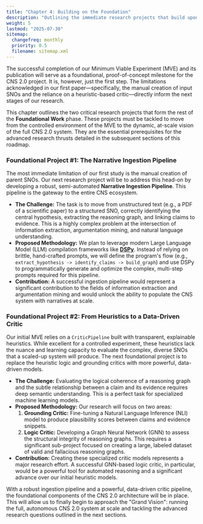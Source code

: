 ```yaml
---
title: "Chapter 4: Building on the Foundation"
description: "Outlining the immediate research projects that build upon the MVE to enable the broader research vision."
weight: 5
lastmod: "2025-07-30"
sitemap:
  changefreq: monthly
  priority: 0.5
  filename: sitemap.xml
---
```


The successful completion of our Minimum Viable Experiment (MVE) and its publication will serve as a foundational, proof-of-concept milestone for the CNS 2.0 project. It is, however, just the first step. The limitations acknowledged in our first paper—specifically, the manual creation of input SNOs and the reliance on a heuristic-based critic—directly inform the next stages of our research.

This chapter outlines the two critical research projects that form the rest of the **Foundational Work** phase. These projects must be tackled to move from the controlled environment of the MVE to the dynamic, at-scale vision of the full CNS 2.0 system. They are the essential prerequisites for the advanced research thrusts detailed in the subsequent sections of this roadmap.

### Foundational Project #1: The Narrative Ingestion Pipeline

The most immediate limitation of our first study is the manual creation of parent SNOs. Our next research project will be to address this head-on by developing a robust, semi-automated **Narrative Ingestion Pipeline**. This pipeline is the gateway to the entire CNS ecosystem.

-   **The Challenge:** The task is to move from unstructured text (e.g., a PDF of a scientific paper) to a structured SNO, correctly identifying the central hypothesis, extracting the reasoning graph, and linking claims to evidence. This is a highly complex problem at the intersection of information extraction, argumentation mining, and natural language understanding.
-   **Proposed Methodology:** We plan to leverage modern Large Language Model (LLM) compilation frameworks like **[DSPy](https://github.com/stanfordnlp/dspy)**. Instead of relying on brittle, hand-crafted prompts, we will define the program's flow (e.g., `extract_hypothesis -> identify_claims -> build_graph`) and use DSPy to programmatically generate and optimize the complex, multi-step prompts required for this pipeline.
-   **Contribution:** A successful ingestion pipeline would represent a significant contribution to the fields of information extraction and argumentation mining and would unlock the ability to populate the CNS system with narratives at scale.

### Foundational Project #2: From Heuristics to a Data-Driven Critic

Our initial MVE relies on a `CriticPipeline` built with transparent, explainable heuristics. While excellent for a controlled experiment, these heuristics lack the nuance and learning capacity to evaluate the complex, diverse SNOs that a scaled-up system will produce. The next foundational project is to replace the heuristic logic and grounding critics with more powerful, data-driven models.

-   **The Challenge:** Evaluating the logical coherence of a reasoning graph and the subtle relationship between a claim and its evidence requires deep semantic understanding. This is a perfect task for specialized machine learning models.
-   **Proposed Methodology:** Our research will focus on two areas:
    1.  **Grounding Critic:** Fine-tuning a Natural Language Inference (NLI) model to produce plausibility scores between claims and evidence snippets.
    2.  **Logic Critic:** Developing a Graph Neural Network (GNN) to assess the structural integrity of reasoning graphs. This requires a significant sub-project focused on creating a large, labeled dataset of valid and fallacious reasoning graphs.
-   **Contribution:** Creating these specialized critic models represents a major research effort. A successful GNN-based logic critic, in particular, would be a powerful tool for automated reasoning and a significant advance over our initial heuristic models.

With a robust ingestion pipeline and a powerful, data-driven critic pipeline, the foundational components of the CNS 2.0 architecture will be in place. This will allow us to finally begin to approach the "Grand Vision": running the full, autonomous CNS 2.0 system at scale and tackling the advanced research questions outlined in the next sections.
